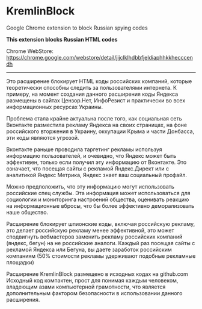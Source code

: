 # KremlinBlock

Google Chrome extension to block Russian spying codes

**This extension blocks Russian HTML codes**

Chrome WebStore: https://chrome.google.com/webstore/detail/jijclklhdbbfjeldiaphhkkhecccendh


---

Это расширение блокирует HTML коды российских компаний, которые теоретически способны следить за пользователями интернета. К примеру, на момент создания данного расширения коды Яндекса размещены в сайтах Цензор.Нет, ИнфоРезист и практически во всех информационных ресурсах Украины.

Проблема стала крайне актуальна после того, как социальная сеть Вконтакте разместила рекламу Яндекса на своих страницах, на фоне российского вторжения в Украину, оккупации Крыма и части Донбасса, эти коды являются угрозой.

Вконтакте раньше проводила таргетинг рекламы используя информацию пользователей, и очевидно, что Яндекс может быть эффективен, только если получил эту информацию от Вконтакте. Это означает, что посещая сайты с рекламой Яндекс.Директ или с аналитикой Яндекс Метрика, Яндекс знает ваш социальный профайл. 

Можно предположить, что эту информацию могут использовать российские спец службы. Эта информация может использоваться для социологии и мониторинга настроений общества, оценивать реакцию на информационные вбросы, что бы более эффективно деморализовать наше общество.

Расширение блокирует шпионские коды, включая российскую рекламу, это делает российскую рекламу менее эффективной, это может сподвигнуть вебмастеров заменить рекламу российских компаний (яндекс, бегун) на не российские аналоги. Каждый раз посещая сайты с рекламой Яндекса или Бегуна, вы даете заработок российским компаниям (50% стоимости рекламы удерживают подобные рекламные площадки)

Расширение KremlinBlock размещено в исходных кодах на github.com
Исходный код компактен, прост для понимая каждым человеком, владеющим азами компьютерной грамотности, что является дополнительным фактором безопасности в использовании данного расширения.



